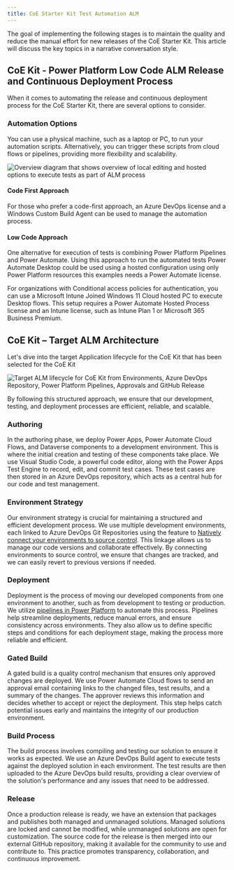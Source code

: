 ```yaml
---
title: CoE Starter Kit Test Automation ALM
---
```


The goal of implementing the following stages is to maintain the quality and reduce the manual effort for new releases of the CoE Starter Kit. This article will discuss the key topics in a narrative conversation style.

## CoE Kit - Power Platform Low Code ALM Release and Continuous Deployment Process

When it comes to automating the release and continuous deployment process for the CoE Starter Kit, there are several options to consider. 

### Automation Options

You can use a physical machine, such as a laptop or PC, to run your automation scripts. Alternatively, you can trigger these scripts from cloud flows or pipelines, providing more flexibility and scalability.

![Overview diagram that shows overview of local editing and hosted options to execute tests as part of ALM process](/PowerApps-TestEngine/examples/media/coe-kit-alm-release-continuous-deployment-process.png)

#### Code First Approach

For those who prefer a code-first approach, an Azure DevOps license and a Windows Custom Build Agent can be used to manage the automation process.

#### Low Code Approach

One alternative for execution of tests is combining Power Platform Pipelines and Power Automate. Using this approach to run the automated tests Power Automate Desktop could be used using a hosted configuration using only Power Platform resources this examples needs a Power Automate license. 

For organizations with Conditional access policies for authentication, you can use a Microsoft Intune Joined Windows 11 Cloud hosted PC to execute Desktop flows. This setup requires a Power Automate Hosted Process license and an Intune license, such as Intune Plan 1 or Microsoft 365 Business Premium.

## CoE Kit – Target ALM Architecture

Let's dive into the target Application lifecycle for the CoE Kit that has been selected for the CoE Kit

![Target ALM lifecycle for CoE Kit from Environments, Azure DevOps Repository, Power Platform Pipelines, Approvals and GitHub Release](/PowerApps-TestEngine/examples/media/coe-kit-target-alm.png)

By following this structured approach, we ensure that our development, testing, and deployment processes are efficient, reliable, and scalable.

### Authoring
In the authoring phase, we deploy Power Apps, Power Automate Cloud Flows, and Dataverse components to a development environment. This is where the initial creation and testing of these components take place. We use Visual Studio Code, a powerful code editor, along with the Power Apps Test Engine to record, edit, and commit test cases. These test cases are then stored in an Azure DevOps repository, which acts as a central hub for our code and test management.

### Environment Strategy
Our environment strategy is crucial for maintaining a structured and efficient development process. We use multiple development environments, each linked to Azure DevOps Git Repositories using the feature to [Natively connect your environments to source control](https://learn.microsoft.com/power-platform/release-plan/2024wave2/power-apps/connect-environment-source-control). This linkage allows us to manage our code versions and collaborate effectively. By connecting environments to source control, we ensure that changes are tracked, and we can easily revert to previous versions if needed.

### Deployment
Deployment is the process of moving our developed components from one environment to another, such as from development to testing or production. We utilize [pipelines in Power Platform](https://learn.microsoft.com/power-platform/alm/pipelines) to automate this process. Pipelines help streamline deployments, reduce manual errors, and ensure consistency across environments. They also allow us to define specific steps and conditions for each deployment stage, making the process more reliable and efficient.

### Gated Build
A gated build is a quality control mechanism that ensures only approved changes are deployed. We use Power Automate Cloud flows to send an approval email containing links to the changed files, test results, and a summary of the changes. The approver reviews this information and decides whether to accept or reject the deployment. This step helps catch potential issues early and maintains the integrity of our production environment.

### Build Process
The build process involves compiling and testing our solution to ensure it works as expected. We use an Azure DevOps Build agent to execute tests against the deployed solution in each environment. The test results are then uploaded to the Azure DevOps build results, providing a clear overview of the solution's performance and any issues that need to be addressed.

### Release
Once a production release is ready, we have an extension that packages and publishes both managed and unmanaged solutions. Managed solutions are locked and cannot be modified, while unmanaged solutions are open for customization. The source code for the release is then merged into our external GitHub repository, making it available for the community to use and contribute to. This practice promotes transparency, collaboration, and continuous improvement.

